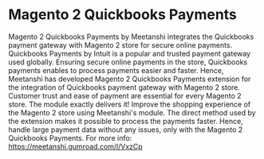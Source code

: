 # Magento 2 Quickbooks Payments
Magento 2 Quickbooks Payments by Meetanshi integrates the Quickbooks payment gateway with Magento 2 store for secure online payments.
Quickbooks Payments by Intuit is a popular and trusted payment gateway used globally. Ensuring secure online payments in the store, Quickbooks payments enables to process payments easier and faster. Hence, Meetanshi has developed Magento 2 Quickbooks Payments extension for the integration of Quickbooks payment gateway with Magento 2 store.
Customer trust and ease of payment are essential for every Magento 2 store. The module exactly delivers it! Improve the shopping experience of the Magento 2 store using Meetanshi's module.
The direct method used by the extension makes it possible to process the payments faster. Hence, handle large payment data without any issues, only with the Magento 2 Quickbooks Payments.
For more info: https://meetanshi.gumroad.com/l/VxzCp
